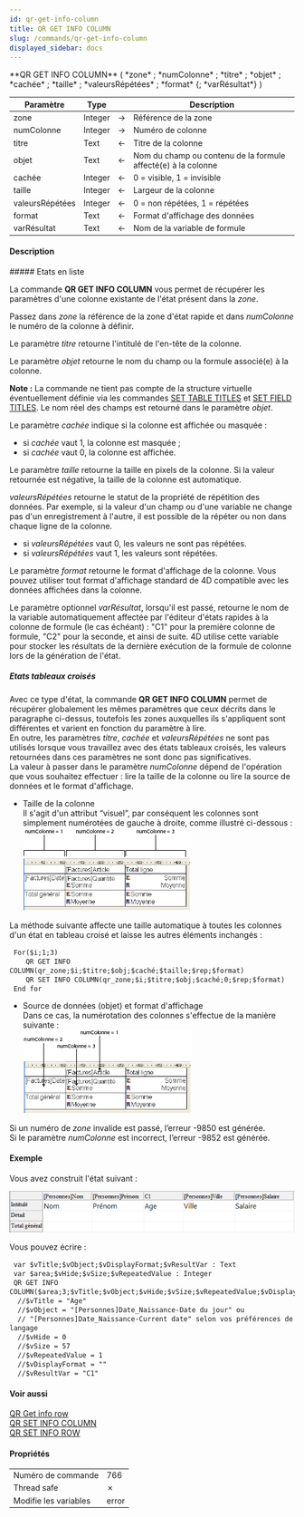 ```yaml
---
id: qr-get-info-column
title: QR GET INFO COLUMN
slug: /commands/qr-get-info-column
displayed_sidebar: docs
---
```


<!--REF #_command_.QR GET INFO COLUMN.Syntax-->**QR GET INFO COLUMN** ( *zone* ; *numColonne* ; *titre* ; *objet* ; *cachée* ; *taille* ; *valeursRépétées* ; *format* {; *varRésultat*} )<!-- END REF-->
<!--REF #_command_.QR GET INFO COLUMN.Params-->
| Paramètre | Type |  | Description |
| --- | --- | --- | --- |
| zone | Integer | &#8594;  | Référence de la zone |
| numColonne | Integer | &#8594;  | Numéro de colonne |
| titre | Text | &#8592; | Titre de la colonne |
| objet | Text | &#8592; | Nom du champ ou contenu de la formule affecté(e) à la colonne |
| cachée | Integer | &#8592; | 0 = visible, 1 = invisible |
| taille | Integer | &#8592; | Largeur de la colonne |
| valeursRépétées | Integer | &#8592; | 0 = non répétées, 1 = répétées |
| format | Text | &#8592; | Format d'affichage des données |
| varRésultat | Text | &#8592; | Nom de la variable de formule |

<!-- END REF-->

#### Description 

<!--REF #_command_.QR GET INFO COLUMN.Summary-->##### Etats en liste 

La commande **QR GET INFO COLUMN** vous permet de récupérer les paramètres d'une colonne existante de l'état présent dans la *zone*.<!-- END REF--> 

Passez dans *zone* la référence de la zone d'état rapide et dans *numColonne* le numéro de la colonne à définir.

Le paramètre *titre* retourne l'intitulé de l'en-tête de la colonne. 

Le paramètre *objet* retourne le nom du champ ou la formule associé(e) à la colonne.

**Note :** La commande ne tient pas compte de la structure virtuelle éventuellement définie via les commandes [SET TABLE TITLES](set-table-titles.md) et [SET FIELD TITLES](set-field-titles.md). Le nom réel des champs est retourné dans le paramètre *objet*. 

Le paramètre *cachée* indique si la colonne est affichée ou masquée :

* si *cachée* vaut 1, la colonne est masquée ;
* si *cachée* vaut 0, la colonne est affichée.

Le paramètre *taille* retourne la taille en pixels de la colonne. Si la valeur retournée est négative, la taille de la colonne est automatique. 

*valeursRépétées* retourne le statut de la propriété de répétition des données. Par exemple, si la valeur d'un champ ou d'une variable ne change pas d'un enregistrement à l'autre, il est possible de la répéter ou non dans chaque ligne de la colonne.

* si *valeursRépétées* vaut 0, les valeurs ne sont pas répétées.
* si *valeursRépétées* vaut 1, les valeurs sont répétées.

Le paramètre *format* retourne le format d'affichage de la colonne. Vous pouvez utiliser tout format d'affichage standard de 4D compatible avec les données affichées dans la colonne. 

Le paramètre optionnel *varRésultat*, lorsqu'il est passé, retourne le nom de la variable automatiquement affectée par l'éditeur d'états rapides à la colonne de formule (le cas échéant) : "C1" pour la première colonne de formule, "C2" pour la seconde, et ainsi de suite. 4D utilise cette variable pour stocker les résultats de la dernière exécution de la formule de colonne lors de la génération de l'état. 

##### Etats tableaux croisés 

Avec ce type d'état, la commande **QR GET INFO COLUMN** permet de récupérer globalement les mêmes paramètres que ceux décrits dans le paragraphe ci-dessus, toutefois les zones auxquelles ils s'appliquent sont différentes et varient en fonction du paramètre à lire.   
En outre, les paramètres *titre*, *cachée* et *valeursRépétées* ne sont pas utilisés lorsque vous travaillez avec des états tableaux croisés, les valeurs retournées dans ces paramètres ne sont donc pas significatives.   
La valeur à passer dans le paramètre *numColonne* dépend de l'opération que vous souhaitez effectuer : lire la taille de la colonne ou lire la source de données et le format d'affichage. 

* Taille de la colonne  
Il s'agit d'un attribut “visuel”, par conséquent les colonnes sont simplement numérotées de gauche à droite, comme illustré ci-dessous :  
![](../assets/en/commands/pict30562.fr.png)

La méthode suivante affecte une taille automatique à toutes les colonnes d'un état en tableau croisé et laisse les autres éléments inchangés :

```4d
 For($i;1;3)
    QR GET INFO COLUMN(qr_zone;$i;$titre;$obj;$caché;$taille;$rep;$format)
    QR SET INFO COLUMN(qr_zone;$i;$titre;$obj;$caché;0;$rep;$format)
 End for
```

* Source de données (objet) et format d'affichage  
Dans ce cas, la numérotation des colonnes s'effectue de la manière suivante :  
![](../assets/en/commands/pict30563.fr.png)

Si un numéro de *zone* invalide est passé, l’erreur -9850 est générée.  
Si le paramètre *numColonne* est incorrect, l’erreur -9852 est générée.

#### Exemple 

Vous avez construit l'état suivant :

![](../assets/en/commands/pict2569537.fr.png)

Vous pouvez écrire :

```4d
 var $vTitle;$vObject;$vDisplayFormat;$vResultVar : Text
 var $area;$vHide;$vSize;$vRepeatedValue : Integer
 QR GET INFO COLUMN($area;3;$vTitle;$vObject;$vHide;$vSize;$vRepeatedValue;$vDisplayFormat;$vResultVar)
  //$vTitle = "Age"
  //$vObject = "[Personnes]Date_Naissance-Date du jour" ou
  // "[Personnes]Date_Naissance-Current date" selon vos préférences de langage
  //$vHide = 0
  //$vSize = 57
  //$vRepeatedValue = 1
  //$vDisplayFormat = ""
  //$vResultVar = "C1"
```

#### Voir aussi 

[QR Get info row](qr-get-info-row.md)  
[QR SET INFO COLUMN](qr-set-info-column.md)  
[QR SET INFO ROW](qr-set-info-row.md)  

#### Propriétés

|  |  |
| --- | --- |
| Numéro de commande | 766 |
| Thread safe | &cross; |
| Modifie les variables | error |


